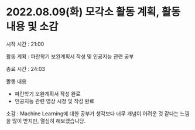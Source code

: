 # 2022.08.09(화) 모각소 활동 계획, 활동 내용 및 소감  
  
시작 시간 : 21:00  
  
활동 계획 : 파란학기 보완계획서 작성 및 인공지능 관련 공부

종료 시간 : 24:03

활동 내용
- 파란학기 보완계획서 작성 완료
- 인공지능 관련 영상 시청 및 작성 완료

소감 : Machine Learning에 대한 공부가 생각보다 너무 개념이 어려운 것 같다는 느낌을 많이 받지만, 열심히 해보겠습니당.